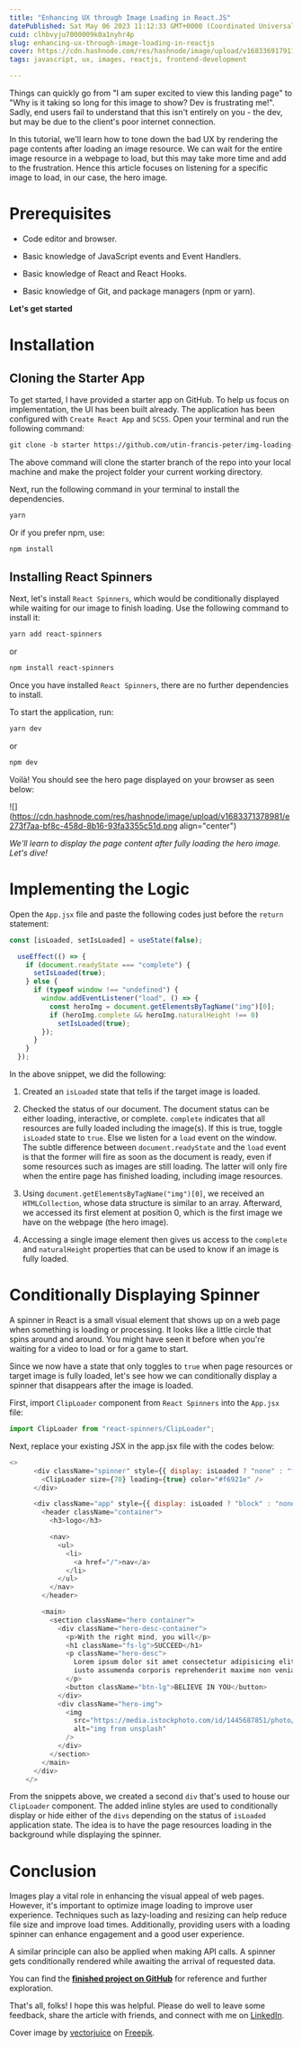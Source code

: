 ```yaml
---
title: "Enhancing UX through Image Loading in React.JS"
datePublished: Sat May 06 2023 11:12:33 GMT+0000 (Coordinated Universal Time)
cuid: clhbvyju7000009k0a1nyhr4p
slug: enhancing-ux-through-image-loading-in-reactjs
cover: https://cdn.hashnode.com/res/hashnode/image/upload/v1683369179119/41fa65ac-fac6-4158-87b3-6391f28b2dff.jpeg
tags: javascript, ux, images, reactjs, frontend-development

---
```


Things can quickly go from "I am super excited to view this landing page" to "Why is it taking so long for this image to show? Dev is frustrating me!". Sadly, end users fail to understand that this isn't entirely on you - the dev, but may be due to the client's poor internet connection.

In this tutorial, we'll learn how to tone down the bad UX by rendering the page contents after loading an image resource. We can wait for the entire image resource in a webpage to load, but this may take more time and add to the frustration. Hence this article focuses on listening for a specific image to load, in our case, the hero image.

# **Prerequisites**

* Code editor and browser.
    
* Basic knowledge of JavaScript events and Event Handlers.
    
* Basic knowledge of React and React Hooks.
    
* Basic knowledge of Git, and package managers (npm or yarn).
    

**Let's get started**

# Installation

## Cloning the Starter App

To get started, I have provided a starter app on GitHub. To help us focus on implementation, the UI has been built already. The application has been configured with `Create React App` and `SCSS`. Open your terminal and run the following command:

```markdown
git clone -b starter https://github.com/utin-francis-peter/img-loading-tutorial.git && cd img-loading-tutorial
```

The above command will clone the starter branch of the repo into your local machine and make the project folder your current working directory.

Next, run the following command in your terminal to install the dependencies.

```markdown
yarn
```

Or if you prefer npm, use:

```markdown
npm install
```

## Installing React Spinners

Next, let's install `React Spinners`, which would be conditionally displayed while waiting for our image to finish loading. Use the following command to install it:

```markdown
yarn add react-spinners
```

or

```markdown
npm install react-spinners
```

Once you have installed `React Spinners`, there are no further dependencies to install.

To start the application, run:

```markdown
yarn dev
```

or

```markdown
npm dev
```

Voilà! You should see the hero page displayed on your browser as seen below:

![](https://cdn.hashnode.com/res/hashnode/image/upload/v1683371378981/e273f7aa-bf8c-458d-8b16-93fa3355c51d.png align="center")

*We'll learn to display the page content after fully loading the hero image. Let's dive!*

# Implementing the Logic

Open the `App.jsx` file and paste the following codes just before the `return` statement:

```javascript
const [isLoaded, setIsLoaded] = useState(false);

  useEffect(() => {
    if (document.readyState === "complete") {
      setIsLoaded(true);
    } else {
      if (typeof window !== "undefined") {
        window.addEventListener("load", () => {
          const heroImg = document.getElementsByTagName("img")[0];
          if (heroImg.complete && heroImg.naturalHeight !== 0)
            setIsLoaded(true);
        });
      }
    }
  });
```

In the above snippet, we did the following:

1. Created an `isLoaded` state that tells if the target image is loaded.
    
2. Checked the status of our document. The document status can be either loading, interactive, or complete. `complete` indicates that all resources are fully loaded including the image(s). If this is true, toggle `isLoaded` state to `true`. Else we listen for a `load` event on the window. The subtle difference between `document.readyState` and the `load` event is that the former will fire as soon as the document is ready, even if some resources such as images are still loading. The latter will only fire when the entire page has finished loading, including image resources.
    
3. Using `document.getElementsByTagName("img")[0]`, we received an `HTMLCollection`, whose data structure is similar to an array. Afterward, we accessed its first element at position 0, which is the first image we have on the webpage (the hero image).
    
4. Accessing a single image element then gives us access to the `complete` and `naturalHeight` properties that can be used to know if an image is fully loaded.
    

# Conditionally Displaying Spinner

A spinner in React is a small visual element that shows up on a web page when something is loading or processing. It looks like a little circle that spins around and around. You might have seen it before when you're waiting for a video to load or for a game to start.

Since we now have a state that only toggles to `true` when page resources or target image is fully loaded, let's see how we can conditionally display a spinner that disappears after the image is loaded.

First, import `ClipLoader` component from `React Spinners` into the `App.jsx` file:

```javascript
import ClipLoader from "react-spinners/ClipLoader";
```

Next, replace your existing JSX in the app.jsx file with the codes below:

```javascript
<>
      <div className="spinner" style={{ display: isLoaded ? "none" : "flex" }}>
        <ClipLoader size={70} loading={true} color="#f6921e" />
      </div>

      <div className="app" style={{ display: isLoaded ? "block" : "none" }}>
        <header className="container">
          <h3>logo</h3>

          <nav>
            <ul>
              <li>
                <a href="/">nav</a>
              </li>
            </ul>
          </nav>
        </header>

        <main>
          <section className="hero container">
            <div className="hero-desc-container">
              <p>With the right mind, you will</p>
              <h1 className="fs-lg">SUCCEED</h1>
              <p className="hero-desc">
                Lorem ipsum dolor sit amet consectetur adipisicing elit. Eveniet
                iusto assumenda corporis reprehenderit maxime non veniam.
              </p>
              <button className="btn-lg">BELIEVE IN YOU</button>
            </div>
            <div className="hero-img">
              <img
                src="https://media.istockphoto.com/id/1445687851/photo/portrait-of-an-adult-siblings.jpg?s=612x612&w=0&k=20&c=CtHQM49ho0qkKjIgRk9XwJJlvwSsXm_XTJ2xm6p7nKI="
                alt="img from unsplash"
              />
            </div>
          </section>
        </main>
      </div>
    </>
```

From the snippets above, we created a second `div` that's used to house our `ClipLoader` component. The added inline styles are used to conditionally display or hide either of the `divs` depending on the status of `isLoaded` application state. The idea is to have the page resources loading in the background while displaying the spinner.

# Conclusion

Images play a vital role in enhancing the visual appeal of web pages. However, it's important to optimize image loading to improve user experience. Techniques such as lazy-loading and resizing can help reduce file size and improve load times. Additionally, providing users with a loading spinner can enhance engagement and a good user experience.

A similar principle can also be applied when making API calls. A spinner gets conditionally rendered while awaiting the arrival of requested data.

You can find the [**finished project on GitHub**](https://github.com/utin-francis-peter/img-loading-tutorial) for reference and further exploration.

That's all, folks! I hope this was helpful. Please do well to leave some feedback, share the article with friends, and connect with me on [LinkedIn](https://linkedin.com/in/francis-peter-utin).

Cover image by [vectorjuice](https://www.freepik.com/free-vector/programmers-using-javascript-programming-language-computer-tiny-people-javascript-language-javascript-engine-js-web-development-concept-bright-vibrant-violet-isolated-illustration_10782951.htm#query=react%20js%20spinner&position=7&from_view=search&track=ais) on [Freepik](https://www.freepik.com/).